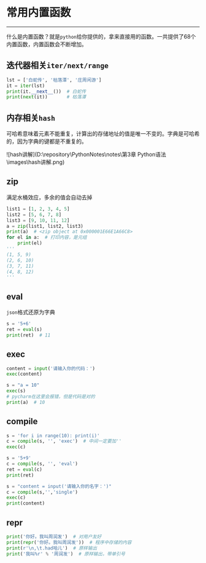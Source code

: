# 常用内置函数

---

什么是内置函数？就是`python`给你提供的，拿来直接用的函数。一共提供了68个内置函数，内置函数会不断增加。

## 迭代器相关`iter/next/range`

```python
lst = ['白蛇传', '枯落潭', '庄周闲游']
it = iter(lst)
print(it.__next__())  # 白蛇传
print(next(it))       # 枯落潭
```

## 内存相关`hash`

可哈希意味着元素不能重复，计算出的存储地址的值是唯一不变的。字典是可哈希的，因为字典的键都是不重复的。

![hash讲解](D:\repository\PythonNotes\notes\第3章 Python语法\images\hash讲解.png)

## zip

满足水桶效应，多余的值会自动去掉

```python
list1 = [1, 2, 3, 4, 5]
list2 = [5, 6, 7, 8]
list3 = [9, 10, 11, 12]
a = zip(list1, list2, list3)
print(a)  # <zip object at 0x000001E66E1A66C8>
for el in a:  # 打印内容，是元组
    print(el)
'''
(1, 5, 9)
(2, 6, 10)
(3, 7, 11)
(4, 8, 12)
'''
```

## eval

`json`格式还原为字典

```python
s = '5+6'
ret = eval(s)
print(ret)  # 11
```

## exec

```python
content = input('请输入你的代码：')
exec(content)
```

```python
s = "a = 10"
exec(s)
# pycharm在这里会报错，但是代码是对的
print(a)  # 10
```

## compile

```python
s = 'for i in range(10): print(i)'
c = compile(s, '', 'exec')  # 中间一定要加''
exec(c)

s = '5+9'
c = compile(s, '', 'eval')
ret = eval(c)
print(ret)

s = "content = input('请输入你的名字：')"
c = compile(s,'','single')
exec(c)
print(content)
```

## repr

```python
print('你好。我叫周润发')  # 对用户友好
print(repr('你好。我叫周润发'))  # 程序中存储的内容
print(r'\n,\t.had哈儿')  # 原样输出
print('我叫%r' % '周润发')  # 原样输出，带单引号
```

